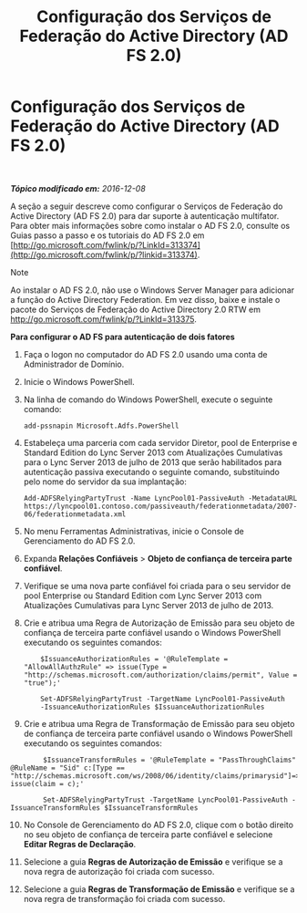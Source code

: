 ﻿---
title: Configuração dos Serviços de Federação do Active Directory (AD FS 2.0)
TOCTitle: Configuração dos Serviços de Federação do Active Directory (AD FS 2.0)
ms:assetid: 0ba8657f-55b8-41b3-960c-fdc5eeee6978
ms:mtpsurl: https://technet.microsoft.com/pt-br/library/Dn308561(v=OCS.15)
ms:contentKeyID: 56270368
ms.date: 12/10/2016
mtps_version: v=OCS.15
ms.translationtype: HT
---

# Configuração dos Serviços de Federação do Active Directory (AD FS 2.0)

 

_**Tópico modificado em:** 2016-12-08_

A seção a seguir descreve como configurar o Serviços de Federação do Active Directory (AD FS 2.0) para dar suporte à autenticação multifator. Para obter mais informações sobre como instalar o AD FS 2.0, consulte os Guias passo a passo e os tutoriais do AD FS 2.0 em [http://go.microsoft.com/fwlink/p/?LinkId=313374](http://go.microsoft.com/fwlink/p/?linkid=313374).

> [!NOTE]  
> Ao instalar o AD FS 2.0, não use o Windows Server Manager para adicionar a função do Active Directory Federation. Em vez disso, baixe e instale o pacote do Serviços de Federação do Active Directory 2.0 RTW em <a href="http://go.microsoft.com/fwlink/p/?linkid=313375">http://go.microsoft.com/fwlink/p/?LinkId=313375</a>.


**Para configurar o AD FS para autenticação de dois fatores**

1.  Faça o logon no computador do AD FS 2.0 usando uma conta de Administrador de Domínio.

2.  Inicie o Windows PowerShell.

3.  Na linha de comando do Windows PowerShell, execute o seguinte comando:
    
        add-pssnapin Microsoft.Adfs.PowerShell

4.  Estabeleça uma parceria com cada servidor Diretor, pool de Enterprise e Standard Edition do Lync Server 2013 com Atualizações Cumulativas para o Lync Server 2013 de julho de 2013 que serão habilitados para autenticação passiva executando o seguinte comando, substituindo pelo nome do servidor da sua implantação:
    
        Add-ADFSRelyingPartyTrust -Name LyncPool01-PassiveAuth -MetadataURL https://lyncpool01.contoso.com/passiveauth/federationmetadata/2007-06/federationmetadata.xml

5.  No menu Ferramentas Administrativas, inicie o Console de Gerenciamento do AD FS 2.0.

6.  Expanda **Relações Confiáveis** \> **Objeto de confiança de terceira parte confiável**.

7.  Verifique se uma nova parte confiável foi criada para o seu servidor de pool Enterprise ou Standard Edition com Lync Server 2013 com Atualizações Cumulativas para Lync Server 2013 de julho de 2013.

8.  Crie e atribua uma Regra de Autorização de Emissão para seu objeto de confiança de terceira parte confiável usando o Windows PowerShell executando os seguintes comandos:
    
    ```
        $IssuanceAuthorizationRules = '@RuleTemplate = "AllowAllAuthzRule" => issue(Type = "http://schemas.microsoft.com/authorization/claims/permit", Value = "true");'
    ```
    ```    
        Set-ADFSRelyingPartyTrust -TargetName LyncPool01-PassiveAuth 
        -IssuanceAuthorizationRules $IssuanceAuthorizationRules
    ```


9.  Crie e atribua uma Regra de Transformação de Emissão para seu objeto de confiança de terceira parte confiável usando o Windows PowerShell executando os seguintes comandos:
    
```
        $IssuanceTransformRules = '@RuleTemplate = "PassThroughClaims" @RuleName = "Sid" c:[Type == "http://schemas.microsoft.com/ws/2008/06/identity/claims/primarysid"]=> issue(claim = c);'
```
```    
        Set-ADFSRelyingPartyTrust -TargetName LyncPool01-PassiveAuth -IssuanceTransformRules $IssuanceTransformRules
```

10. No Console de Gerenciamento do AD FS 2.0, clique com o botão direito no seu objeto de confiança de terceira parte confiável e selecione **Editar Regras de Declaração**.

11. Selecione a guia **Regras de Autorização de Emissão** e verifique se a nova regra de autorização foi criada com sucesso.

12. Selecione a guia **Regras de Transformação de Emissão** e verifique se a nova regra de transformação foi criada com sucesso.

